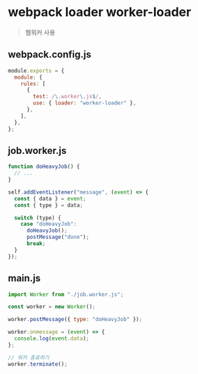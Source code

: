 # webpack loader worker-loader

> 웹워커 사용

## webpack.config.js

```js
module.exports = {
  module: {
    rules: [
      {
        test: /\.worker\.js$/,
        use: { loader: "worker-loader" },
      },
    ],
  },
};
```

## job.worker.js

```js
function doHeavyJob() {
  // ...
}

self.addEventListener("message", (event) => {
  const { data } = event;
  const { type } = data;

  switch (type) {
    case "doHeavyJob":
      doHeavyJob();
      postMessage("done");
      break;
  }
});
```

## main.js

```js
import Worker from "./job.worker.js";

const worker = new Worker();

worker.postMessage({ type: "doHeavyJob" });

worker.onmessage = (event) => {
  console.log(event.data);
};

// 워커 종료하기
worker.terminate();
```
